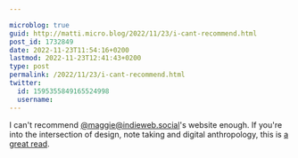 ```yaml
---

microblog: true
guid: http://matti.micro.blog/2022/11/23/i-cant-recommend.html
post_id: 1732849
date: 2022-11-23T11:54:16+0200
lastmod: 2022-11-23T12:41:43+0200
type: post
permalink: /2022/11/23/i-cant-recommend.html
twitter:
  id: 1595355849165524998
  username:
---
```

I can't recommend [@maggie@indieweb.social](https://micro.blog/maggie@indieweb.social)'s website enough. If you're into the intersection of design, note taking and digital anthropology, this is [a great read](https://maggieappleton.com/).
